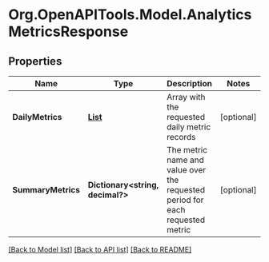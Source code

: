 # Org.OpenAPITools.Model.AnalyticsMetricsResponse

## Properties

Name | Type | Description | Notes
------------ | ------------- | ------------- | -------------
**DailyMetrics** | [**List<AnalyticsMetricsResponseDailyMetrics>**](AnalyticsMetricsResponseDailyMetrics.md) | Array with the requested daily metric records | [optional] 
**SummaryMetrics** | **Dictionary<string, decimal?>** | The metric name and value over the requested period for each requested metric | [optional] 

[[Back to Model list]](../README.md#documentation-for-models) [[Back to API list]](../README.md#documentation-for-api-endpoints) [[Back to README]](../README.md)

